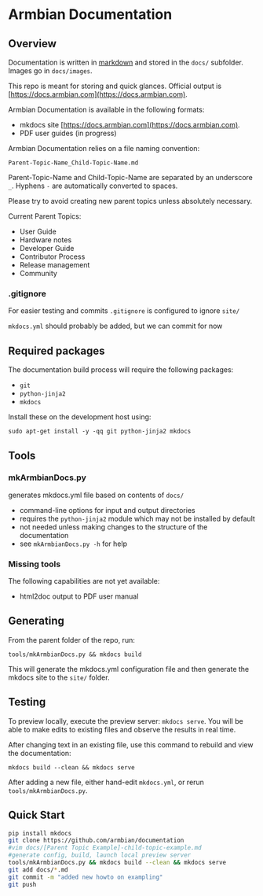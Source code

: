 # Armbian Documentation #

## Overview ##

Documentation is written in [markdown](https://www.markdownguide.org/basic-syntax/) and stored in the `docs/` subfolder.  Images go in `docs/images`.

This repo is meant for storing and quick glances.  Official output is [https://docs.armbian.com](https://docs.armbian.com).

Armbian Documentation is available in the following formats:

* mkdocs site [https://docs.armbian.com](https://docs.armbian.com).
* PDF user guides \(in progress\)

Armbian Documentation relies on a file naming convention:

`Parent-Topic-Name_Child-Topic-Name.md`

Parent-Topic-Name and Child-Topic-Name are separated by an underscore `_`.  Hyphens `-` are automatically converted to spaces.

Please try to avoid creating new parent topics unless absolutely necessary.

Current Parent Topics:

* User Guide
* Hardware notes
* Developer Guide
* Contributor Process
* Release management
* Community

### .gitignore ###
For easier testing and commits `.gitignore` is configured to ignore `site/`

`mkdocs.yml` should probably be added, but we can commit for now

## Required packages ##

The documentation build process will require the following packages:

* `git`
* `python-jinja2`
* `mkdocs`

Install these on the development host using:

`sudo apt-get install -y -qq git python-jinja2 mkdocs`


## Tools ##

### mkArmbianDocs.py ###
generates mkdocs.yml file based on contents of `docs/`

* command-line options for input and output directories
* requires the `python-jinja2` module which may not be installed by default
* not needed unless making changes to the structure of the documentation
* see `mkArmbianDocs.py -h` for help

### Missing tools ###
The following capabilities are not yet available:

* html2doc output to PDF user manual

## Generating ##
From the parent folder of the repo, run:

`tools/mkArmbianDocs.py && mkdocs build`

This will generate the mkdocs.yml configuration file and then generate the mkdocs site to the `site/` folder.

## Testing ##
To preview locally, execute the preview server: `mkdocs serve`. You will be able to make edits to existing files and observe the results in real time.

After changing text in an existing file, use this command to rebuild and view the documentation:

`mkdocs build --clean && mkdocs serve`

After adding a new file, either hand-edit `mkdocs.yml`, or rerun `tools/mkArmbianDocs.py`.

## Quick Start ##

```bash
pip install mkdocs
git clone https://github.com/armbian/documentation
#vim docs/[Parent Topic Example]-child-topic-example.md
#generate config, build, launch local preview server
tools/mkArmbianDocs.py && mkdocs build --clean && mkdocs serve
git add docs/*.md
git commit -m "added new howto on exampling"
git push
```
